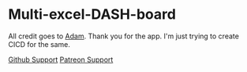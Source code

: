 # Multi-excel-DASH-board

All credit goes to [Adam](https://github.com/Coding-with-Adam). Thank you for the app. I'm just trying to create CICD for the same. 

[Github Support](https://github.com/sponsors/Coding-with-Adam)
[Patreon Support](https://www.patreon.com/charmingdata)
